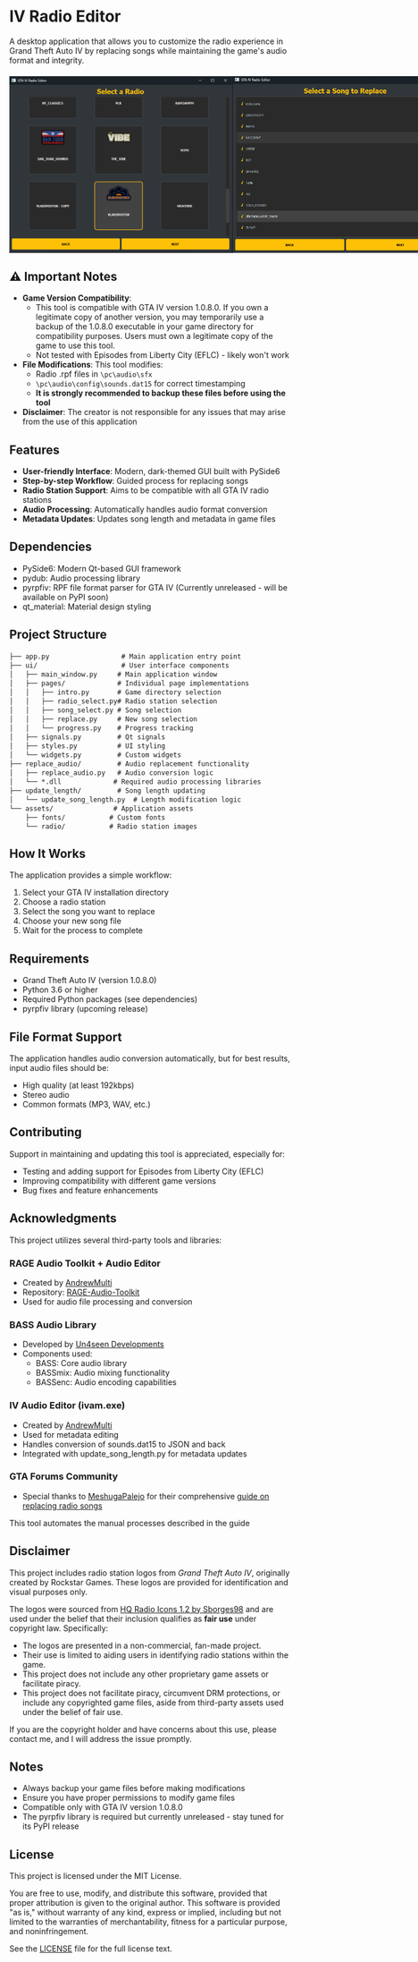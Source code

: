 # IV Radio Editor

A desktop application that allows you to customize the radio experience in Grand Theft Auto IV by replacing songs while maintaining the game's audio format and integrity.

<div style="display: flex; justify-content: space-between; margin: 20px 0;">
    <img src="assets/image.png" alt="Radio station selection interface showing a grid of GTA IV radio station logos with their names" width="400"/>
    <img src="assets/image-1.png" alt="Song replacement interface displaying a list of songs from the selected radio station with options to choose a replacement track" width="400"/>
</div>

## ⚠️ Important Notes

- **Game Version Compatibility**:
  - This tool is compatible with GTA IV version 1.0.8.0. If you own a legitimate copy of another version, you may temporarily use a backup of the 1.0.8.0 executable in your game directory for compatibility purposes. Users must own a legitimate copy of the game to use this tool.
  - Not tested with Episodes from Liberty City (EFLC) - likely won't work
- **File Modifications**: This tool modifies:
  - Radio .rpf files in `\pc\audio\sfx`
  - `\pc\audio\config\sounds.dat15` for correct timestamping
  - **It is strongly recommended to backup these files before using the tool**
- **Disclaimer**: The creator is not responsible for any issues that may arise from the use of this application

## Features

- **User-friendly Interface**: Modern, dark-themed GUI built with PySide6
- **Step-by-step Workflow**: Guided process for replacing songs
- **Radio Station Support**: Aims to be compatible with all GTA IV radio stations
- **Audio Processing**: Automatically handles audio format conversion
- **Metadata Updates**: Updates song length and metadata in game files

## Dependencies

- PySide6: Modern Qt-based GUI framework
- pydub: Audio processing library
- pyrpfiv: RPF file format parser for GTA IV (Currently unreleased - will be available on PyPI soon)
- qt_material: Material design styling

## Project Structure

```
├── app.py                  # Main application entry point
├── ui/                     # User interface components
│   ├── main_window.py     # Main application window
│   ├── pages/             # Individual page implementations
│   │   ├── intro.py       # Game directory selection
│   │   ├── radio_select.py# Radio station selection
│   │   ├── song_select.py # Song selection
│   │   ├── replace.py     # New song selection
│   │   └── progress.py    # Progress tracking
│   ├── signals.py         # Qt signals
│   ├── styles.py          # UI styling
│   └── widgets.py         # Custom widgets
├── replace_audio/         # Audio replacement functionality
│   ├── replace_audio.py   # Audio conversion logic
│   └── *.dll             # Required audio processing libraries
├── update_length/         # Song length updating
│   └── update_song_length.py  # Length modification logic
└── assets/               # Application assets
    ├── fonts/           # Custom fonts
    └── radio/           # Radio station images
```

## How It Works

The application provides a simple workflow:

1. Select your GTA IV installation directory
2. Choose a radio station
3. Select the song you want to replace
4. Choose your new song file
5. Wait for the process to complete

## Requirements

- Grand Theft Auto IV (version 1.0.8.0)
- Python 3.6 or higher
- Required Python packages (see dependencies)
- pyrpfiv library (upcoming release)

## File Format Support

The application handles audio conversion automatically, but for best results, input audio files should be:

- High quality (at least 192kbps)
- Stereo audio
- Common formats (MP3, WAV, etc.)

## Contributing

Support in maintaining and updating this tool is appreciated, especially for:

- Testing and adding support for Episodes from Liberty City (EFLC)
- Improving compatibility with different game versions
- Bug fixes and feature enhancements

## Acknowledgments

This project utilizes several third-party tools and libraries:

### RAGE Audio Toolkit + Audio Editor

- Created by [AndrewMulti](https://github.com/AndrewMulti)
- Repository: [RAGE-Audio-Toolkit](https://github.com/AndrewMulti/RAGE-Audio-Toolkit/tree/main)
- Used for audio file processing and conversion

### BASS Audio Library

- Developed by [Un4seen Developments](https://www.un4seen.com/)
- Components used:
  - BASS: Core audio library
  - BASSmix: Audio mixing functionality
  - BASSenc: Audio encoding capabilities

### IV Audio Editor (ivam.exe)

- Created by [AndrewMulti](https://github.com/AndrewMulti)
- Used for metadata editing
- Handles conversion of sounds.dat15 to JSON and back
- Integrated with update_song_length.py for metadata updates

### GTA Forums Community

- Special thanks to [MeshugaPalejo](https://gtaforums.com/profile/1170841-meshugapalejo/) for their comprehensive [guide on replacing radio songs](https://gtaforums.com/topic/977470-guide-to-replacing-songs-on-existing-radio-stations/)

This tool automates the manual processes described in the guide

## Disclaimer

This project includes radio station logos from _Grand Theft Auto IV_, originally created by Rockstar Games. These logos are provided for identification and visual purposes only.

The logos were sourced from [HQ Radio Icons 1.2 by Sborges98](https://www.gtainside.com/en/gta4/mods/107596-hq-radio-icons-1-2) and are used under the belief that their inclusion qualifies as **fair use** under copyright law. Specifically:

- The logos are presented in a non-commercial, fan-made project.
- Their use is limited to aiding users in identifying radio stations within the game.
- This project does not include any other proprietary game assets or facilitate piracy.
- This project does not facilitate piracy, circumvent DRM protections, or include any copyrighted game files, aside from third-party assets used under the belief of fair use.

If you are the copyright holder and have concerns about this use, please contact me, and I will address the issue promptly.

## Notes

- Always backup your game files before making modifications
- Ensure you have proper permissions to modify game files
- Compatible only with GTA IV version 1.0.8.0
- The pyrpfiv library is required but currently unreleased - stay tuned for its PyPI release

## License

This project is licensed under the MIT License.

You are free to use, modify, and distribute this software, provided that proper attribution is given to the original author. This software is provided "as is," without warranty of any kind, express or implied, including but not limited to the warranties of merchantability, fitness for a particular purpose, and noninfringement.

See the [LICENSE](LICENSE) file for the full license text.
